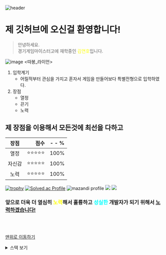 ![header](https://capsule-render.vercel.app/api?type=Waving&color=4e63d6&height=200&section=header&text=Fish_World&fontSize=100&animation=fadeIn&fontColor=A52A2A)

# 제 깃허브에 오신걸 환영합니다!

>안녕하세요. <br> 경기게임마이스터고에 재학중인 <span style="color:yellow">김연호</span>입니다.

![image](https://th.bing.com/th/id/OIP.JsS2fixrBPDllX3NSOveTwAAAA?w=176&h=176&c=7&r=0&o=5&pid=1.7)  <따봉_라이언>


1. 입학계기
   - 어릴적부터 관심을 가지고 혼자서 게임을 만들어보다 특별전형으로 입학하였다.
2. 장점
   - 열정
   - 끈기
   - 노력

## 제 장점을 이용해서 모든것에 최선을 다하고

|**장점**|점수|- - %|
|:---:|---:|---|
|열정|⭐⭐⭐⭐⭐|100%|
|자신감|⭐⭐⭐⭐⭐|100%|
|노력|⭐⭐⭐⭐⭐|100%|


[![trophy](https://github-profile-trophy.vercel.app/?username=fish2363&theme=juicyfresh&column=8)](https://github.com/ryo-ma/github-profile-trophy)
[![Solved.ac Profile](http://mazassumnida.wtf/api/v2/generate_badge?boj=fishmaster)](https://solved.ac/fishmaster/)
![mazandi profile](http://mazandi.herokuapp.com/api?handle=fishmaster&theme=warm)
<img src="https://img.shields.io/badge/Unity-000000?style=flat-square&logo=Unity&logoColor=FFFFFF"/>
<img src="https://img.shields.io/badge/GitHub-000000?style=flat-square&logo=GitHub&logoColor=181717"/>



### 앞으로 **더욱 더**  열심히 <span style="color:yellow">노력</span>해서 훌륭하고 <span style="color:cyan">성실한</span> 개발자가 되기 위해서 <u>노력하겠습니다!</u>

<br><br>

[맨위로 이동하기](#)

<details>
<summary>스택 보기</summary>
<div markdown="1">

[![fish2363's GitHub stats](https://github-readme-stats.vercel.app/api?username=fish2363)](https://github.com/anuraghazra/github-readme-stats)


